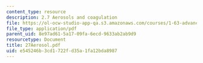```yaml
---
content_type: resource
description: 2.7 Aerosols and coagulation
file: https://ol-ocw-studio-app-qa.s3.amazonaws.com/courses/1-63-advanced-fluid-dynamics-of-the-environment-fall-2002/e545246b3cd1722fd35a1fa12bda8987_27Aerosol.pdf
file_type: application/pdf
parent_uid: 8e97ad61-5a17-09fa-6ecd-9633ab2ab9d9
resourcetype: Document
title: 27Aerosol.pdf
uid: e545246b-3cd1-722f-d35a-1fa12bda8987
---
```


